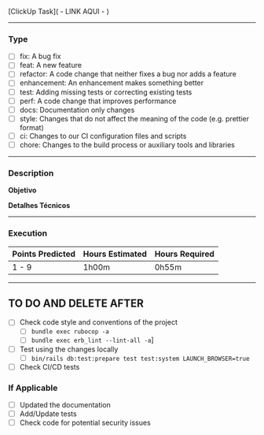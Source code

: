[ClickUp Task]( - LINK AQUI - )
___

### Type

<!-- Mark relevant topics with [x] -->

- [ ] fix: A bug fix
- [ ] feat: A new feature
- [ ] refactor: A code change that neither fixes a bug nor adds a feature
- [ ] enhancement: An enhancement makes something better
- [ ] test: Adding missing tests or correcting existing tests
- [ ] perf: A code change that improves performance
- [ ] docs: Documentation only changes
- [ ] style: Changes that do not affect the meaning of the code (e.g. prettier format)
- [ ] ci: Changes to our CI configuration files and scripts
- [ ] chore: Changes to the build process or auxiliary tools and libraries

___

### Description

<!--
Please include a summary of the change and which issue is fixed. 
Please also include relevant motivation and context. E.g.:
- Why are we introducing this change?
- What problems is the code solving now?
- Why is it implemented the way it is?
- Are there any side effects, e.g., new issues or cards on Kanban, derived from this solution?
-->
**Objetivo**

**Detalhes Técnicos**


---

### Execution

| **Points Predicted** | **Hours Estimated** | **Hours Required** |
|----------------------|---------------------|--------------------|
| 1 - 9                | 1h00m               | 0h55m              |

---

## TO DO AND DELETE AFTER

<!-- Ensure you did everything before submitting this PR. After that, you can delete this session -->

- [ ] Check code style and conventions of the project
    - [ ] `bundle exec rubocop -a`
    - [ ] `bundle exec erb_lint --lint-all -a`]
- [ ] Test using the changes locally
    - [ ] `bin/rails db:test:prepare test test:system LAUNCH_BROWSER=true`
- [ ] Check CI/CD tests

### If Applicable

- [ ] Updated the documentation
- [ ] Add/Update tests
- [ ] Check code for potential security issues